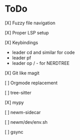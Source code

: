 # ToDo

[X] Fuzzy file navigation

[X] Proper LSP setup

[X] Keybindings
  - leader cd and similar for code
  - leader pf
  - leader op / - for NERDTREE

[X] Git like magit

[ ] Orgmode replacement

[ ] tree-sitter

[X] mypy

[ ] newm-sidecar

[ ] newm/dev/env.sh

[ ] gsync
